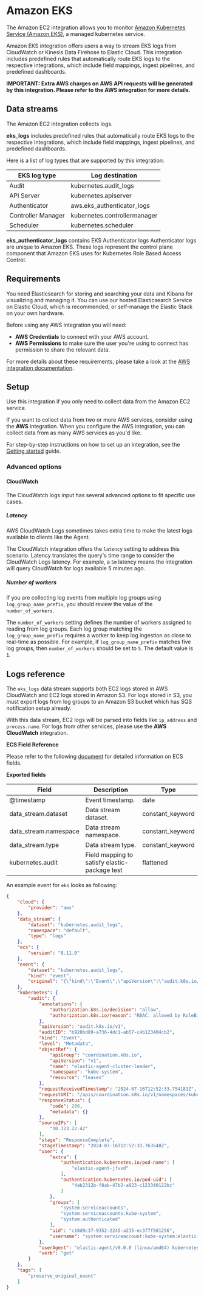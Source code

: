 # Amazon EKS

The Amazon EC2 integration allows you to monitor [Amazon Kubernetes Service (Amazon EKS)](https://aws.amazon.com/eks/), a managed kubernetes service.

Amazon EKS integration offers users a way to stream EKS logs from CloudWatch or Kinesis Data Firehose to Elastic Cloud.
This integration includes predefined rules that automatically route EKS logs to the respective integrations, which
include field mappings, ingest pipelines, and predefined dashboards.

**IMPORTANT: Extra AWS charges on AWS API requests will be generated by this integration. Please refer to the AWS integration for more details.**

## Data streams

The Amazon EC2 integration collects logs.

**eks_logs** includes predefined rules that automatically route EKS logs to the respective integrations, which
include field mappings, ingest pipelines, and predefined dashboards.

Here is a list of log types that are supported by this integration:

| EKS log type       | Log destination               |
|--------------------|-------------------------------|
| Audit              | kubernetes.audit_logs         |
| API Server         | kubernetes.apiserver          |
| Authenticator      | aws.eks_authenticator_logs    |
| Controller Manager | kubernetes.controllermanager  |
| Scheduler          | kubernetes.scheduler          |

**eks_authenticator_logs** contains EKS Authenticator logs
Authenticator logs are unique to Amazon EKS. These logs represent the control plane component that Amazon EKS uses for Kubernetes Role Based Access Control.

## Requirements

You need Elasticsearch for storing and searching your data and Kibana for visualizing and managing it.
You can use our hosted Elasticsearch Service on Elastic Cloud, which is recommended, or self-manage the Elastic Stack on your own hardware.

Before using any AWS integration you will need:

* **AWS Credentials** to connect with your AWS account.
* **AWS Permissions** to make sure the user you're using to connect has permission to share the relevant data.

For more details about these requirements, please take a look at the [AWS integration documentation](https://docs.elastic.co/integrations/aws#requirements).

## Setup

Use this integration if you only need to collect data from the Amazon EC2 service.

If you want to collect data from two or more AWS services, consider using the **AWS** integration.
When you configure the AWS integration, you can collect data from as many AWS services as you'd like.

For step-by-step instructions on how to set up an integration, see the
[Getting started](https://www.elastic.co/guide/en/welcome-to-elastic/current/getting-started-observability.html) guide.

### Advanced options

#### CloudWatch

The CloudWatch logs input has several advanced options to fit specific use cases.

##### Latency

AWS CloudWatch Logs sometimes takes extra time to make the latest logs available to clients like the Agent.

The CloudWatch integration offers the `latency` setting to address this scenario. Latency translates the query's time range to consider the CloudWatch Logs latency. For example, a `5m` latency means the integration will query CloudWatch for logs available 5 minutes ago.

##### Number of workers

If you are collecting log events from multiple log groups using `log_group_name_prefix`, you should review the value of the `number_of_workers`.

The `number_of_workers` setting defines the number of workers assigned to reading from log groups. Each log group matching the `log_group_name_prefix` requires a worker to keep log ingestion as close to real-time as possible. For example, if `log_group_name_prefix` matches five log groups, then `number_of_workers` should be set to `5`. The default value is `1`.

## Logs reference

The `eks_logs` data stream supports both EC2 logs stored in AWS CloudWatch and EC2 logs stored in Amazon S3.
For logs stored in S3, you must export logs from log groups to an Amazon S3 bucket which has SQS notification setup already.

With this data stream, EC2 logs will be parsed into fields like  `ip_address`
and `process.name`. For logs from other services, please use the **AWS CloudWatch** integration.

**ECS Field Reference**

Please refer to the following [document](https://www.elastic.co/guide/en/ecs/current/ecs-field-reference.html) for detailed information on ECS fields.

**Exported fields**

| Field | Description | Type |
|---|---|---|
| @timestamp | Event timestamp. | date |
| data_stream.dataset | Data stream dataset. | constant_keyword |
| data_stream.namespace | Data stream namespace. | constant_keyword |
| data_stream.type | Data stream type. | constant_keyword |
| kubernetes.audit | Field mapping to satisfy elastic-package test | flattened |


An example event for `eks` looks as following:

```json
{
    "cloud": {
        "provider": "aws"
    },
    "data_stream": {
        "dataset": "kubernetes.audit_logs",
        "namespace": "default",
        "type": "logs"
    },
    "ecs": {
        "version": "8.11.0"
    },
    "event": {
        "dataset": "kubernetes.audit_logs",
        "kind": "event",
        "original": "{\"kind\":\"Event\",\"apiVersion\":\"audit.k8s.io/v1\",\"level\":\"Metadata\",\"auditID\":\"b928bd89-a736-4dc1-ab57-c4b123404cb2\",\"stage\":\"ResponseComplete\",\"requestURI\":\"/apis/coordination.k8s.io/v1/namespaces/kube-system/leases/elastic-agent-cluster-leader\",\"verb\":\"get\",\"user\":{\"username\":\"system:serviceaccount:kube-system:elastic-agent\",\"uid\":\"c18d9c37-9352-2245-a235-ec3f7f501256\",\"groups\":[\"system:serviceaccounts\",\"system:serviceaccounts:kube-system\",\"system:authenticated\"],\"extra\":{\"authentication.kubernetes.io/pod-name\":[\"elastic-agent-jfvvd\"],\"authentication.kubernetes.io/pod-uid\":[\"4ab2312b-f8ab-47b2-a023-c123340122bc\"]}},\"sourceIPs\":[\"10.123.22.42\"],\"userAgent\":\"elastic-agent/v0.0.0 (linux/amd64) kubernetes/$Format\",\"objectRef\":{\"resource\":\"leases\",\"namespace\":\"kube-system\",\"name\":\"elastic-agent-cluster-leader\",\"apiGroup\":\"coordination.k8s.io\",\"apiVersion\":\"v1\"},\"responseStatus\":{\"metadata\":{},\"code\":200},\"requestReceivedTimestamp\":\"2024-07-16T12:52:33.754181Z\",\"stageTimestamp\":\"2024-07-16T12:52:33.763540Z\",\"annotations\":{\"authorization.k8s.io/decision\":\"allow\",\"authorization.k8s.io/reason\":\"RBAC: allowed by RoleBinding \\\"elastic-agent/kube-system\\\" of Role \\\"elastic-agent\\\" to ServiceAccount \\\"elastic-agent/kube-system\\\"\"}}"
    },
    "kubernetes": {
        "audit": {
            "annotations": {
                "authorization.k8s.io/decision": "allow",
                "authorization.k8s.io/reason": "RBAC: allowed by RoleBinding \"elastic-agent/kube-system\" of Role \"elastic-agent\" to ServiceAccount \"elastic-agent/kube-system\""
            },
            "apiVersion": "audit.k8s.io/v1",
            "auditID": "b928bd89-a736-4dc1-ab57-c4b123404cb2",
            "kind": "Event",
            "level": "Metadata",
            "objectRef": {
                "apiGroup": "coordination.k8s.io",
                "apiVersion": "v1",
                "name": "elastic-agent-cluster-leader",
                "namespace": "kube-system",
                "resource": "leases"
            },
            "requestReceivedTimestamp": "2024-07-16T12:52:33.754181Z",
            "requestURI": "/apis/coordination.k8s.io/v1/namespaces/kube-system/leases/elastic-agent-cluster-leader",
            "responseStatus": {
                "code": 200,
                "metadata": {}
            },
            "sourceIPs": [
                "10.123.22.42"
            ],
            "stage": "ResponseComplete",
            "stageTimestamp": "2024-07-16T12:52:33.763540Z",
            "user": {
                "extra": {
                    "authentication.kubernetes.io/pod-name": [
                        "elastic-agent-jfvvd"
                    ],
                    "authentication.kubernetes.io/pod-uid": [
                        "4ab2312b-f8ab-47b2-a023-c123340122bc"
                    ]
                },
                "groups": [
                    "system:serviceaccounts",
                    "system:serviceaccounts:kube-system",
                    "system:authenticated"
                ],
                "uid": "c18d9c37-9352-2245-a235-ec3f7f501256",
                "username": "system:serviceaccount:kube-system:elastic-agent"
            },
            "userAgent": "elastic-agent/v0.0.0 (linux/amd64) kubernetes/$Format",
            "verb": "get"
        }
    },
    "tags": [
        "preserve_original_event"
    ]
}

```
